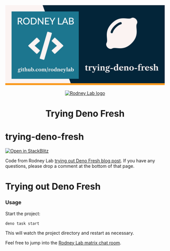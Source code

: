 <img src="./images/rodneylab-github-trying-deno-fresh.png" alt="Rodney Lab trying-deno-fresh Github banner">

<p align="center">
  <a aria-label="Open Rodney Lab site" href="https://rodneylab.com" rel="nofollow noopener noreferrer">
    <img alt="Rodney Lab logo" src="https://rodneylab.com/assets/icon.png" width="60" />
  </a>
</p>
<h1 align="center">
  Trying Deno Fresh
</h1>

# trying-deno-fresh

[![Open in StackBlitz](https://developer.stackblitz.com/img/open_in_stackblitz.svg)](https://stackblitz.com/github/rodneylab/trying-deno-fresh)

Code from Rodney Lab <a aria-label="Open Rodney Lab blog post on trying out Deno fresh" href="https://rodneylab.com/trying-out-deno-fresh/">trying out Deno Fresh blog post</a>. If you have any questions, please drop a comment at the bottom of that page.

# Trying out Deno Fresh

### Usage

Start the project:

```
deno task start
```

This will watch the project directory and restart as necessary.

Feel free to jump into the [Rodney Lab matrix chat room](https://matrix.to/#/%23rodney:matrix.org).
